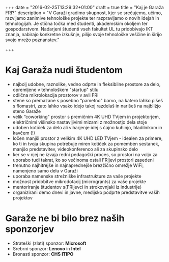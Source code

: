 +++
date = "2016-02-25T13:29:32+01:00"
draft = true
title = "Kaj je Garaža FRI?"
description = "V Garaži gradimo skupnost, kjer se srečujemo, učimo, razvijamo zanimive tehnološke projekte ter razpravljamo o novih idejah in tehnologijah. Je stična točka med študenti, akademskim okoljem ter gospodarstvom. Nadarjeni študenti vseh fakultet UL tu pridobivajo IKT znanja, nabirajo konkretne izkušnje, pilijo svoje tehnološke veščine in širijo svojo mrežo poznanstev."

+++

# Kaj Garaža nudi študentom

- najbolj udobne, raznolike, vedno odprte in fleksibilne prostore za delo, opremljene v tehnološkem "startup" stilu
- odlična mikrolokacija prostorov v avli FRI
- stene so premazane s posebno “pametno" barvo, na katero lahko pišeš s flomastri, zato lahko vsako idejo takoj razdelaš in narišeš na najbližjo steno Garaže
- velik “coworking" prostor s premičnim 4K UHD TVjem in projektorjem, električnimi višinsko nastavljivimi mizami z možnostjo dela stoje
- udoben kotiček za delo ali viharjenje idej s čajno kuhinjo, hladilnikom in kavčem (!)
- ločen manjši prostor z velikim 4K UHD LED TVjem - idealen za primere, ko ti in tvoja skupina potrebuje miren kotiček za pomemben sestanek, manjšo predstavitev, videokonferenco ali za skupinsko delo
- ker se v njej ne izvaja redni pedagoški proces, so prostori na voljo za uporabo tudi takrat, ko so večinoma ostali FRIjevi prostori zasedeni
- trenutno najhitrejše in najnaprednejše brezžično omrežje WiFi, namenjeno samo delu v Garaži
- uporaba namenske strežniške infrastrukture za vaše projekte
- možnost pridobitve mikrodotacij (microgrants) za vaše projekte
- mentoriranje študentov s(FRIjevci in strokovnjaki iz industrije)
- organizirani demo dnevi in javne, medijsko podprte predstavitve vaših projektov


# Garaže ne bi bilo brez naših sponzorjev

- Strateški (zlati) sponzor: **Microsoft**
- Srebrni sponzor: **Lenovo** in **Intel**
- Bronasti sponzor: **CHS ITIPO**
